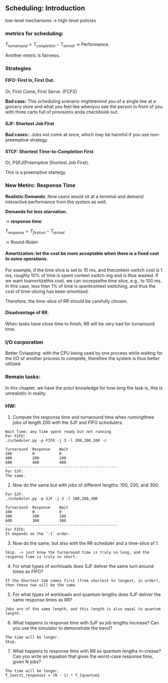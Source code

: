 ## Scheduling: Introduction
low-level mechanisms -> high-level policies
### metrics for scheduling:
$T_{turnaround} = T_{completion} - T_{arrival}$ -> Performance.

Another metric is fairness.
### Strategies
#### FIFO: First In, First Out. 
Or, First Come, First Serve. (FCFS)

**Bad case:** This scheduling scenario mightremind you of a single line at a grocery store and what you feel like whenyou see the person in front of you with three carts full of provisions anda checkbook out.
#### SJF: Shortest Job First
**Bad cases:**: Jobs not come at once, which may be harmful if you use non-preemptive strategy.
#### STCF: Shortest Time-to-Completion First
Or, PSFJ(Preemptive Shortest Job First).

This is a preemptive startegy.
### New Metirc: Response Time
**Realistic Demands**: Now users would sit at a terminal and demand interactive performance from the system as well.

**Demands for less starvation.** 

-> **response time**:

$T_{response} = T_{firstrun} - T_{arrival}$

-> Round-Robin

#### Amortization: let the cost be more acceptable when there is a fixed cost to some operations.
For example, if the time slice is set to 10 ms, and thecontext-switch cost is 1 ms, roughly 10% of time is spent context switch-ing and is thus wasted. If we want toamortizethis cost, we can increasethe time slice, e.g., to 100 ms. In this case, less than 1% of time is spentcontext switching, and thus the cost of time-slicing has been amortized.

Therefore, the time-slice of RR should be carefully chosen.

#### Disadvantage of RR.
When tasks have close time to finish, RR will be very bad for turnaround time.
### I/O corporation
Better Ovlapping: with the CPU being used by one process while waiting for the I/O of another process to complete, therefore the system is thus better utilized.

### Remain tasks:
In this chapter, we have the priori knowledge for how long the task is, this is unrealistic in reality.

### HW:
1. Compute the response time and turnaround time when runningthree jobs of length 200 with the SJF and FIFO schedulers.
```
Wait Time: any time spent ready but not running
For FIFO:
./scheduler.py -p FIFO -j 3 -l 200,200,200 -c

Turnaround  Response    Wait
200         0           0
400         200         200
600         400         400
--------------------------------------------------
For SJF:
The same.
```
2. Now do the same but with jobs of different lengths: 100, 200, and 300.
```
For SJF:
./scheduler.py -p SJF -j 3 -l 100,200,300

Turnaround  Response    Wait
100         0           0
300         100         100
600         300         300
--------------------------------------------------
For FIFO:
It depends on the `-l` order.
```
3. Now do the same, but also with the RR scheduler and a time-slice of 1.
```
Skip. -> just know the turnaround time is truly so long, and the response time is truly so short.
```
4. For what types of workloads does SJF deliver the same turn around times as FIFO?
```
If the Shortest Job comes first (from shortest to longest, in order), then these two will be the same.
```
5. For what types of workloads and quantum lengths does SJF deliver the same response times as RR?
```
Jobs are of the same length, and this length is also equal to quantum length.
```
6. What happens to response time with SJF as job lengths increase? Can you use the simulator to demonstrate the trend?
```
The time will be longer.
Skip.
```
7. What happens to response time with RR as quantum lengths in-crease? Can you write an equation that gives the worst-case response time, given N jobs?
```
The time will be longer.
T_{worst_response} = (N - 1) * T_{quantum}
```